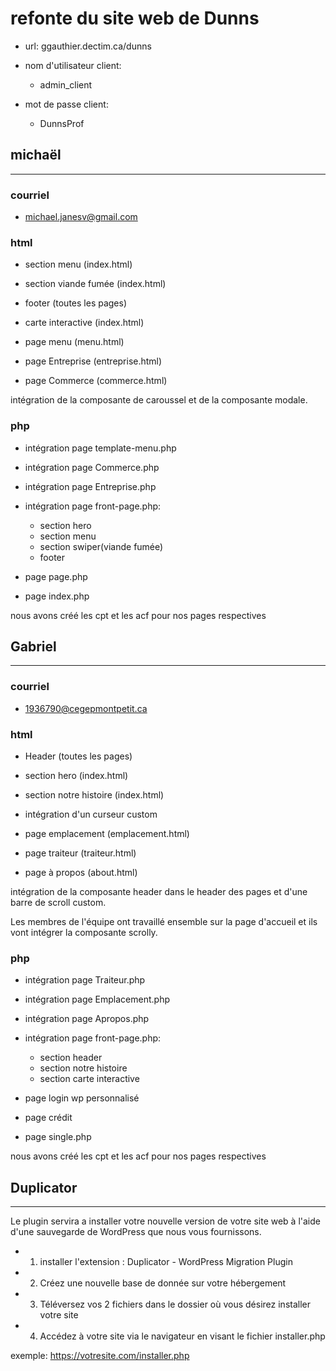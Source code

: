 # refonte du site web de Dunns

- url: ggauthier.dectim.ca/dunns

- nom d'utilisateur client:

  - admin_client

- mot de passe client:
  - DunnsProf

## michaël

---

### courriel

- michael.janesv@gmail.com

### html

- section menu (index.html)
- section viande fumée (index.html)
- footer (toutes les pages)
- carte interactive (index.html)

- page menu (menu.html)
- page Entreprise (entreprise.html)
- page Commerce (commerce.html)

intégration de la composante de caroussel et de la composante modale.

### php

- intégration page template-menu.php
- intégration page Commerce.php
- intégration page Entreprise.php

- intégration page front-page.php:

  - section hero
  - section menu
  - section swiper(viande fumée)
  - footer

- page page.php
- page index.php

nous avons créé les cpt et les acf pour nos pages respectives

## Gabriel

---

### courriel

- 1936790@cegepmontpetit.ca

### html

- Header (toutes les pages)
- section hero (index.html)
- section notre histoire (index.html)
- intégration d'un curseur custom

- page emplacement (emplacement.html)
- page traiteur (traiteur.html)
- page à propos (about.html)

intégration de la composante header dans le header des pages et d'une barre de scroll custom.

Les membres de l'équipe ont travaillé ensemble sur la page d'accueil et ils vont intégrer la composante scrolly.

### php

- intégration page Traiteur.php
- intégration page Emplacement.php
- intégration page Apropos.php

- intégration page front-page.php:

  - section header
  - section notre histoire
  - section carte interactive

- page login wp personnalisé
- page crédit
- page single.php

nous avons créé les cpt et les acf pour nos pages respectives

## Duplicator

---

Le plugin servira a installer votre nouvelle version de votre site web à l'aide d'une sauvegarde de WordPress que nous vous fournissons.

- 1. installer l'extension : Duplicator - WordPress Migration Plugin

- 2. Créez une nouvelle base de donnée sur votre hébergement
- 3. Téléversez vos 2 fichiers dans le dossier où vous désirez installer votre site
- 4. Accédez à votre site via le navigateur en visant le fichier installer.php

exemple:
https://votresite.com/installer.php
